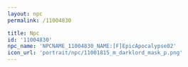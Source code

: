 ```yaml
---
layout: npc
permalink: /11004830

title: Npc
id: '11004830'
npc_name: 'NPCNAME_11004830_NAME:[F]EpicApocalypse02'
icon_url: 'portrait/npc/11001815_m_darklord_mask_p.png'
---
```

